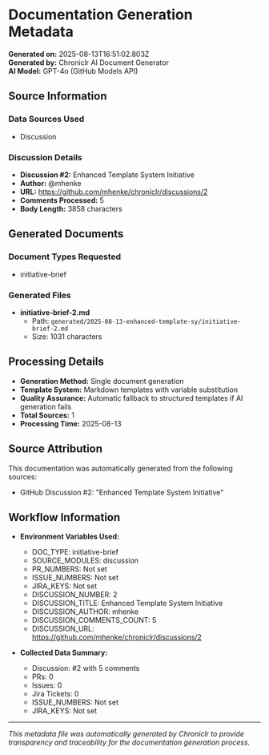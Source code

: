 # Documentation Generation Metadata

**Generated on:** 2025-08-13T16:51:02.803Z  
**Generated by:** Chroniclr AI Document Generator  
**AI Model:** GPT-4o (GitHub Models API)  

## Source Information

### Data Sources Used
- Discussion

### Discussion Details
- **Discussion #2:** Enhanced Template System Initiative
- **Author:** @mhenke
- **URL:** https://github.com/mhenke/chroniclr/discussions/2
- **Comments Processed:** 5
- **Body Length:** 3858 characters








## Generated Documents

### Document Types Requested
- initiative-brief

### Generated Files
- **initiative-brief-2.md**
  - Path: `generated/2025-08-13-enhanced-template-sy/initiative-brief-2.md`
  - Size: 1031 characters

## Processing Details

- **Generation Method:** Single document generation
- **Template System:** Markdown templates with variable substitution
- **Quality Assurance:** Automatic fallback to structured templates if AI generation fails
- **Total Sources:** 1
- **Processing Time:** 2025-08-13

## Source Attribution

This documentation was automatically generated from the following sources:

- GitHub Discussion #2: "Enhanced Template System Initiative"




## Workflow Information

- **Environment Variables Used:**
  - DOC_TYPE: initiative-brief
  - SOURCE_MODULES: discussion
  - PR_NUMBERS: Not set
  - ISSUE_NUMBERS: Not set
  - JIRA_KEYS: Not set
  - DISCUSSION_NUMBER: 2
  - DISCUSSION_TITLE: Enhanced Template System Initiative
  - DISCUSSION_AUTHOR: mhenke
  - DISCUSSION_COMMENTS_COUNT: 5
  - DISCUSSION_URL: https://github.com/mhenke/chroniclr/discussions/2

- **Collected Data Summary:**
  - Discussion: #2 with 5 comments
  - PRs: 0
  - Issues: 0
  - Jira Tickets: 0
  - ISSUE_NUMBERS: Not set
  - JIRA_KEYS: Not set

---

*This metadata file was automatically generated by Chroniclr to provide transparency and traceability for the documentation generation process.*
